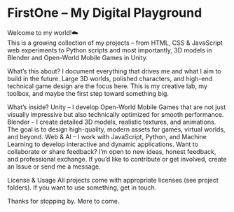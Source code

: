 # FirstOne – My Digital Playground
Welcome to my world!☁️<br />
This is a growing collection of my projects – from HTML, CSS & JavaScript web experiments to Python 
scripts and most importantly, 3D models in Blender and Open-World Mobile Games in Unity.

What’s this about?
I document everything that drives me and what I aim to build in the future. Large 3D worlds, polished characters, and high-end technical game design are the focus here. This is my creative lab, my toolbox, and maybe the first step toward something big.

What’s inside?
Unity – I develop Open-World Mobile Games that are not just visually impressive but also technically optimized for smooth performance.
Blender – I create detailed 3D models, realistic textures, and animations. The goal is to design high-quality, modern assets for games, virtual worlds, and beyond.
Web & AI – I work with JavaScript, Python, and Machine Learning to develop interactive and dynamic applications.
Want to collaborate or share feedback?
I’m open to new ideas, honest feedback, and professional exchange. If you’d like to contribute or get involved, create an Issue or send me a message.

License & Usage
All projects come with appropriate licenses (see project folders). If you want to use something, get in touch.

Thanks for stopping by. More to come.
